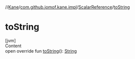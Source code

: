 //[Kane](../../index.md)/[com.github.jomof.kane.impl](../index.md)/[ScalarReference](index.md)/[toString](to-string.md)



# toString  
[jvm]  
Content  
open override fun [toString](to-string.md)(): [String](https://kotlinlang.org/api/latest/jvm/stdlib/kotlin/-string/index.html)  



